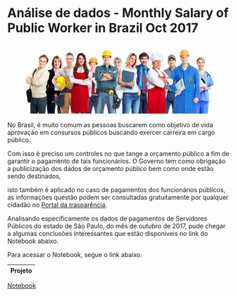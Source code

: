 # **Análise de dados - Monthly Salary of Public Worker in Brazil Oct 2017**

![Banner books](https://github.com/felipeacardozo/Projetos-Data-Science/blob/main/projeto_monthly_salary_public_worker_brazil/img/funcionarios-publicos.jpg)

 No Brasil, é muito comum as pessoas buscarem como objetivo de vida aprovação em consursos públicos buscando exercer carreira em cargo público. 

 Com isso é preciso um controles no que tange a orçamento público a fim de garantir o pagamento de tais funcionários. O Governo tem como obrigação a publicização dos dados de orçamento público bem como onde estão sendo destinados, 

 isto também é aplicado no caso de pagamentos dos funcionários públicos, as informações questão podem ser consultadas gratuitamente por qualquer cidadão no [Portal da trasparência](https://www.portaltransparencia.gov.br/).
 
 Analisando especificamente os dados de pagamentos de Servidores Públicos do estado de São Paulo, do mês de outubro de 2017, pude chegar a algumas conclusões interessantes que estão disponíveis no link do Notebook abaixo.
 
 Para acessar o Notebook, segue o link abaixo:
 
Projeto | 
 ---|
[Notebook](https://github.com/felipeacardozo/Projetos-Data-Science/blob/main/projeto_monthly_salary_public_worker_brazil/projeto_monthly_salary_brazil.ipynb)


